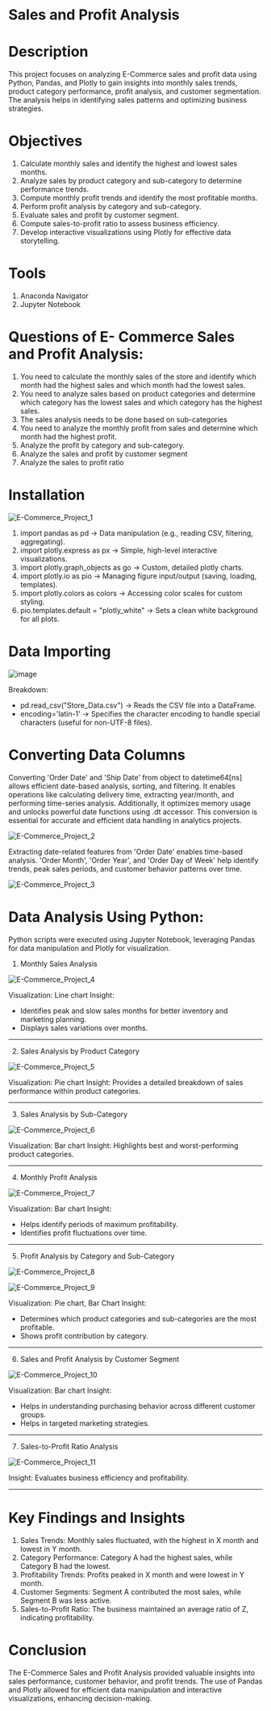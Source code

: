 # Sales and Profit Analysis

# Description 
This project focuses on analyzing E-Commerce sales and profit data using Python, Pandas, and Plotly to gain insights into monthly sales trends, product category performance, profit analysis, and customer segmentation. The analysis helps in identifying sales patterns and optimizing business strategies.

# Objectives
1. Calculate monthly sales and identify the highest and lowest sales months.
2. Analyze sales by product category and sub-category to determine performance trends.
3. Compute monthly profit trends and identify the most profitable months.
4. Perform profit analysis by category and sub-category.
5. Evaluate sales and profit by customer segment.
6. Compute sales-to-profit ratio to assess business efficiency.
7. Develop interactive visualizations using Plotly for effective data storytelling.

# Tools
1. Anaconda Navigator
2. Jupyter Notebook

# Questions of E- Commerce Sales and Profit Analysis:

1. You need to calculate the monthly sales of the store and identify which month had the highest sales and which month had the lowest sales.
2. You need to analyze sales based on product categories and determine which category has the lowest sales and which category has the highest sales.
3. The sales analysis needs to be done based on sub-categories
4. You need to analyze the monthly profit from sales and determine which month had the highest profit.
5. Analyze the profit by category and sub-category.
6. Analyze the sales and profit by customer segment
7. Analyze the sales to profit ratio

# Installation

![E-Commerce_Project_1](https://github.com/user-attachments/assets/004facb1-7248-497b-bcbb-193eec4b4d11)


1. import pandas as pd → Data manipulation (e.g., reading CSV, filtering, aggregating).
2. import plotly.express as px → Simple, high-level interactive visualizations.
3. import plotly.graph_objects as go → Custom, detailed plotly charts.
4. import plotly.io as pio → Managing figure input/output (saving, loading, templates).
5. import plotly.colors as colors → Accessing color scales for custom styling.
6. pio.templates.default = "plotly_white" → Sets a clean white background for all plots. 

# Data Importing

![image](https://github.com/user-attachments/assets/c0f0868f-d2e2-411a-aff8-e77ab13e041c)

Breakdown:
* pd.read_csv("Store_Data.csv") → Reads the CSV file into a DataFrame.
* encoding='latin-1' → Specifies the character encoding to handle special characters (useful for non-UTF-8 files).

# Converting Data Columns
Converting 'Order Date' and 'Ship Date' from object to datetime64[ns] allows efficient date-based analysis, sorting, and filtering. It enables operations like calculating delivery time, extracting year/month, and performing time-series analysis. Additionally, it optimizes memory usage and unlocks powerful date functions using .dt accessor. This conversion is essential for accurate and efficient data handling in analytics projects.

![E-Commerce_Project_2](https://github.com/user-attachments/assets/9de7376e-31f4-4d21-81c1-23444054a90b)

Extracting date-related features from 'Order Date' enables time-based analysis. 'Order Month', 'Order Year', and 'Order Day of Week' help identify trends, peak sales periods, and customer behavior patterns over time.

![E-Commerce_Project_3](https://github.com/user-attachments/assets/a84acfd0-7299-47ee-9d3a-ca50716b206d)

# Data Analysis Using Python:
Python scripts were executed using Jupyter Notebook, leveraging Pandas for data manipulation and Plotly for visualization.

1. Monthly Sales Analysis

![E-Commerce_Project_4](https://github.com/user-attachments/assets/241e00ca-1900-47b7-825f-480c9472312e)

Visualization: Line chart
Insight: 
* Identifies peak and slow sales months for better inventory and marketing planning.
* Displays sales variations over months.
--------------------------------------------------------------------------------------------------------------------------------------------------------------------------------------------------------------------

2. Sales Analysis by Product Category

![E-Commerce_Project_5](https://github.com/user-attachments/assets/6c695908-d01c-43ee-b6bb-ca984d255f01)

Visualization: Pie chart
Insight: Provides a detailed breakdown of sales performance within product categories.

--------------------------------------------------------------------------------------------------------------------------------------------------------------------------------------------------------------------

3. Sales Analysis by Sub-Category

![E-Commerce_Project_6](https://github.com/user-attachments/assets/e226abfd-978e-4b9e-9b2d-e9d3c3f0c24b)

Visualization: Bar chart
Insight: Highlights best and worst-performing product categories.

--------------------------------------------------------------------------------------------------------------------------------------------------------------------------------------------------------------------

4. Monthly Profit Analysis

![E-Commerce_Project_7](https://github.com/user-attachments/assets/bcd472e4-79b7-40d8-b639-15e80e56a072)

Visualization: Bar chart
Insight: 
* Helps identify periods of maximum profitability.
* Identifies profit fluctuations over time.
--------------------------------------------------------------------------------------------------------------------------------------------------------------------------------------------------------------------

5. Profit Analysis by Category and Sub-Category

![E-Commerce_Project_8](https://github.com/user-attachments/assets/9a5a955c-5cdf-4fda-9367-9afb78c1a702)

![E-Commerce_Project_9](https://github.com/user-attachments/assets/9a065421-8009-4425-b2b9-5b1cea9d1cdb)

Visualization: Pie chart, Bar Chart
Insight: 
* Determines which product categories and sub-categories are the most profitable.
* Shows profit contribution by category.
--------------------------------------------------------------------------------------------------------------------------------------------------------------------------------------------------------------------

6. Sales and Profit Analysis by Customer Segment

![E-Commerce_Project_10](https://github.com/user-attachments/assets/bb98ff5e-3653-4842-b97a-0ad199d20d84)

Visualization: Bar chart
Insight: 
* Helps in understanding purchasing behavior across different customer groups.
* Helps in targeted marketing strategies.
--------------------------------------------------------------------------------------------------------------------------------------------------------------------------------------------------------------------

7. Sales-to-Profit Ratio Analysis

![E-Commerce_Project_11](https://github.com/user-attachments/assets/653f9813-2863-4907-836b-a3180250eb45)

Insight: Evaluates business efficiency and profitability.

--------------------------------------------------------------------------------------------------------------------------------------------------------------------------------------------------------------------

# Key Findings and Insights

1. Sales Trends: Monthly sales fluctuated, with the highest in X month and lowest in Y month.
2. Category Performance: Category A had the highest sales, while Category B had the lowest.
3. Profitability Trends: Profits peaked in X month and were lowest in Y month.
4. Customer Segments: Segment A contributed the most sales, while Segment B was less active.
5. Sales-to-Profit Ratio: The business maintained an average ratio of Z, indicating profitability.

# Conclusion

The E-Commerce Sales and Profit Analysis provided valuable insights into sales performance, customer behavior, and profit trends. The use of Pandas and Plotly allowed for efficient data manipulation and interactive visualizations, enhancing decision-making.
